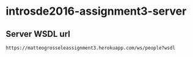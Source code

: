 # introsde2016-assignment3-server

## Server WSDL url
	https://matteogrosseleassignment3.herokuapp.com/ws/people?wsdl